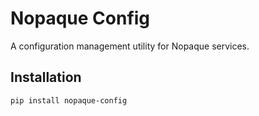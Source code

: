 # Nopaque Config

A configuration management utility for Nopaque services.

## Installation

```bash
pip install nopaque-config